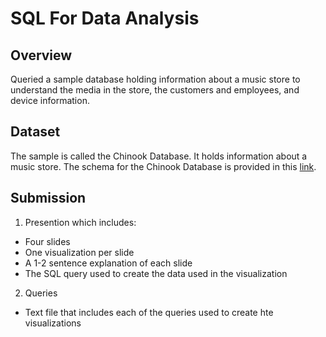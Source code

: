 # SQL For Data Analysis
## Overview
Queried a sample database holding information about a music store to understand the media in the store,  the customers and employees, and device information.

## Dataset
The sample is called the Chinook Database. It holds information about a music store. The schema for the Chinook Database is provided in this [link](https://classroom.udacity.com/nanodegrees/nd100/parts/ee89a97a-77fe-435f-a607-c2bcea1f70d4/modules/fefaeed7-8490-4c48-b6ee-2efe43e6331c/lessons/4e0754d6-ea7e-44fa-be44-376b00119e6b/concepts/1809419f-39c9-4dea-afe0-8856242d01d7#).

## Submission
1. Presention which includes:
  - Four slides
  - One visualization per slide
  - A 1-2 sentence explanation of each slide
  - The SQL query used to create the data used in the visualization
  
 2. Queries
  - Text file that includes each of the queries used to create hte visualizations
